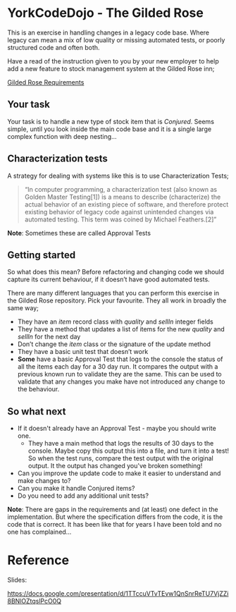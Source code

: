 # YorkCodeDojo - The Gilded Rose

This is an exercise in handling changes in a legacy code base. Where legacy can mean a mix of low quality or missing automated tests, or poorly structured code and often both.

Have a read of the instruction given to you by your new employer to help add a new feature to stock management system at the Gilded Rose inn;

[Gilded Rose Requirements](GildedRoseRequirements.md)

## Your task
Your task is to handle a new type of stock item that is *Conjured*. Seems simple, until you look inside the main code base and it is a single large complex function with deep nesting…

## Characterization tests

A strategy for dealing with systems like this is to use Characterization Tests;

> “In computer programming, a characterization test (also known as Golden Master Testing[1]) is a means to describe (characterize) the actual behavior of an existing piece of software, and therefore protect existing behavior of legacy code against unintended changes via automated testing. This term was coined by Michael Feathers.[2]”

**Note**: Sometimes these are called Approval Tests

## Getting started
So what does this mean? Before refactoring and changing code we should capture its current behaviour, if it doesn’t have good automated tests.

There are many different languages that you can perform this exercise in the Gilded Rose repository. Pick your favourite. They all work in broadly the same way;

  * They have an *item* record class with *quality* and *sellIn* integer fields
  * They have a method that updates a list of items for the new *quality* and *sellIn* for the next day
  * Don’t change the *item* class or the signature of the update method
  * They have a basic unit test that doesn’t work
  * **Some** have a basic Approval Test that logs to the console the status of all the items each day for a 30 day run. It compares the output with a previous known run to validate they are the same. This can be used to validate that any changes you make have not introduced any change to the behaviour.

## So what next
  * If it doesn't already have an Approval Test - maybe you should write one.
    * They have a main method that logs the results of 30 days to the console. Maybe copy this output this into a file, and turn it into a test! So when the test runs, compare the test output with the original output. It the output has changed you've broken something!
  * Can you improve the update code to make it easier to understand and make changes to?
  * Can you make it handle Conjured items?
  * Do you need to add any additional unit tests?

**Note**: There are gaps in the requirements and (at least) one defect in the implementation. But where the specification differs from the code, it is the code that is correct. It has  been like that for years I have been told and no one has complained…



# Reference

Slides:

https://docs.google.com/presentation/d/1TTccuVTvTEvw1QnSnrReTU7VjZZi8BNlOZtqslPcO0Q
